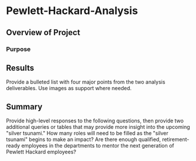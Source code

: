 # Pewlett-Hackard-Analysis

## Overview of Project

### Purpose

## Results

Provide a bulleted list with four major points from the two analysis deliverables. Use images as support where needed.

## Summary
Provide high-level responses to the following questions, then provide two additional queries or tables that may provide more insight into the upcoming "silver tsunami."
How many roles will need to be filled as the "silver tsunami" begins to make an impact?
Are there enough qualified, retirement-ready employees in the departments to mentor the next generation of Pewlett Hackard employees?


